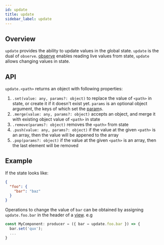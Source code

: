 ```yaml
---
id: update
title: update
sidebar_label: update
---
```


## Overview

`update` provides the ability to update values in the global state. `update` is
the dual of `observe`. [observe](/docs/api/observe) enables reading live values
from state, `update` allows changing values in state.

## API

`update.<path>` returns an object with following properties:

1. `.set(value: any, params?: object)` to replace the value of `<path>` in
   state, or create it if it doesn't exist yet. `params` is an optional
   object argument, the keys of which set the [param](/docs/api/param)s.
2. `.merge(value: any, params?: object)` accepts an object, and merge it with existing object value
   of `<path>` in state
3. `.remove(params?: object)` removes the `<path>` from state
4. `.push(value: any, params?: object)` if the value at the given `<path>` is an array, then the value will be appened to the array
5. `.pop(params?: object)` if the value at the given `<path>` is an array, then the last element will be removed

## Example

If the state looks like:

```json
{
  "foo": {
    "bar": "baz"
  }
}
```

Operations to change the value of `bar` can be obtained by assigning
`update.foo.bar` in the header of a [view](/docs/api/view). e.g

```ts
const MyComponent: producer = ({ bar = update.foo.bar }) => {
  bar.set('qux');
  ...
}
```
